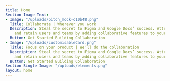 ```yaml
---
title: Home
Section Image Text:
- Image: "/uploads/pitch_mock-c10b48.png"
  Title: Collaborate | Wherever you work
  Description: Steal the secret to Figma and Google Docs’ success. Attract, engage
    and retain users and teams by adding collaborative features to your product
  Button: Get Started Building Collaboration
- Image: "/uploads/customisableCard.png"
  Title: Focus on your product | We’ll do the collaboration
  Description: Steal the secret to Figma and Google Docs’ success. Attract, engage
    and retain users and teams by adding collaborative features to your product
  Button: Get Started Building Collaboration
Section Single Image: "/uploads/elements.png"
layout: home
---
```


